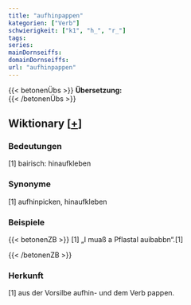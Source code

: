 ```yaml
---
title: "aufhinpappen"
kategorien: ["Verb"]
schwierigkeit: ["k1", "h_", "r_"]
tags:
series:
mainDornseiffs:
domainDornseiffs:
url: "aufhinpappen"
---
```


{{< betonenÜbs >}}
**Übersetzung:**  
{{< /betonenÜbs >}}

## Wiktionary [[+](https://de.wiktionary.org/wiki/aufhinpappen)]

### Bedeutungen
[1] bairisch: hinaufkleben  

### Synonyme
[1] aufhinpicken, hinaufkleben  

### Beispiele
{{< betonenZB >}}
[1] „I muaß a Pflastal auibabbn“.[1]  

{{< /betonenZB >}}
### Herkunft
[1] aus der Vorsilbe aufhin- und dem Verb pappen.  


